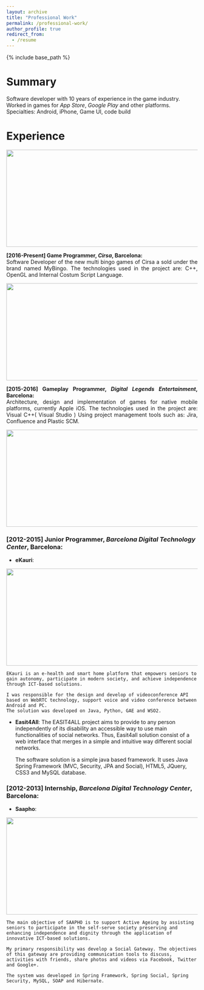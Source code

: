 ```yaml
---
layout: archive
title: "Professional Work"
permalink: /professional-work/
author_profile: true
redirect_from:
  - /resume
---
```


{% include base_path %}



Summary
======
Software developer with 10 years of experience in the game industry. Worked in games for _App Store_,
_Google Play_ and other platforms.
Specialties: Android, iPhone, Game UI, code build

Experience
======

<p align="center">
	<a href="https://www.cirsa.com/">
	<img width="512" height="256" src="https://giron3s.github.io/images/cirsa-300x93.jpg" />
	</a>
</p>

<p align="justify">
<b> [2016-Present] Game Programmer, <i>Cirsa</i>, Barcelona: </b> <br />
Software Developer of the new multi bingo games of Cirsa a sold under the brand named MyBingo. 
The technologies used in the project are: C++, OpenGL and Internal Costum Script Language. 
</p>

<p align="center">
	<a href="http://www.digital-legends.com">
	<img width="512" height="256" src="https://giron3s.github.io/images/dle-400x250.png" />
	</a>
</p>


<p align="justify">
<b> [2015-2016] Gameplay Programmer, <i>Digital Legends Entertainment</i>, Barcelona: </b> <br />
Architecture, design and implementation of games for native mobile platforms, currently Apple iOS.
The technologies used in the project are: Visual C++( Visual Studio )
Using project management tools such as: Jira, Confluence and Plastic SCM. 

<p align="right">
	<a href="http://www.digital-legends.com/game_afterpulse.html">
	<img width="512" height="256" src="https://giron3s.github.io/images/afterpulse-256x256.jpg" />
	</a>
</p>


</p>











### [2012-2015] **Junior Programmer**, _Barcelona Digital Technology Center_, Barcelona:
  * **eKauri**:

<p align="center">
	<a href="https://www.ekauri.com/">
	<img width="512" height="256" src="https://giron3s.github.io/images/eKauri-512x193.jpg" />
	</a>
</p>

	EKauri is an e-health and smart home platform that empowers seniors to gain autonomy, participate in modern society, and achieve independence through ICT-based solutions.

	I was responsible for the design and develop of videoconference API based on WebRTC technology, support voice and video conference between Android and PC. 
	The solution was developed on Java, Python, GAE and WSO2.



  * **Easit4All**: 
	The EASIT4ALL project aims to provide to any person independently of its disability an accessible way to use main functionalities of social networks. Thus, Easit4all solution consist of a web interface that merges in a simple and intuitive way different social networks.

    The software solution is a simple java based framework. It uses Java Spring Framework (MVC, Security, JPA and Social), HTML5, JQuery, CSS3 and MySQL database.

### [2012-2013] **Internship**, _Barcelona Digital Technology Center_, Barcelona: 
  * **Saapho**:

<p align="center">
	<a href="http://www.aal-europe.eu/projects/saapho/">
	<img width="512" height="256" src="https://giron3s.github.io/images/saapho-300x80.png" />
	</a>
</p>

	The main objective of SAAPHO is to support Active Ageing by assisting seniors to participate in the self-serve society preserving and enhancing independence and dignity through the application of innovative ICT-based solutions.

	My primary responsibility was develop a Social Gateway. The objectives of this gateway are providing communication tools to discuss, activities with friends, share photos and videos via Facebook, Twitter and Google+.
	
	The system was developed in Spring Framework, Spring Social, Spring Security, MySQL, SOAP and Hibernate.



